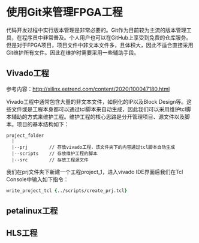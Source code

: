 # 使用Git来管理FPGA工程

代码开发过程中实行版本管理是非常必要的。Git作为目前较为主流的版本管理工具，在程序员中非常普及。个人用户也可以在GitHub上享受到免费的仓库服务。但是对于FPGA项目，项目文件中非文本文件多，且体积大，因此不适合直接采用Git维护所有文件。因此在维护时需要采用一些辅助手段。

## Vivado工程

参考内容：http://xilinx.eetrend.com/content/2020/100047180.html

Vivado工程中通常包含大量的非文本文件，如例化的IP以及Block Design等。这些文件或是工程本身都可以通过tcl脚本来自动生成，因此我们可以采用维护tcl脚本辅助的方式来维护工程。维护工程的核心思路是分开管理项目、源文件以及脚本。项目的基本结构如下：

```
project_folder
  |
  |--prj        // 存放vivado工程，该文件夹下的内容通过tcl脚本自动生成
  |--scripts    // 存放维护工程的脚本
  |--src        // 存放工程源文件
``` 

我们在prj文件夹下新建一个工程project_1，进入vivado IDE界面后我们在Tcl Console中输入如下指令：

``` tcl
write_project_tcl {../scripts/create_prj.tcl}
```

## petalinux工程

## HLS工程